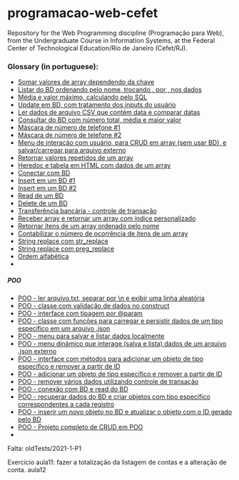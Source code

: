 # programacao-web-cefet

Repository for the Web Programming discipline (Programação para Web), from the Undergraduate Course in Information Systems, at the Federal Center of Technological Education/Rio de Janeiro (Cefet/RJ).

### Glossary (in portuguese):

- [Somar valores de array dependendo da chave](/oldTests/2023-2-P1/01/soma.php)
- [Listar do BD ordenando pelo nome, trocando . por , nos dados](/oldTests/2023-2-P1/02/listagem.php)
- [Média e valor máximo, calculando pelo SQL](/oldTests/2023-2-P1/02/listagem.php)
- [Update em BD, com tratamento dos inputs do usuário](/oldTests/2023-2-P1/02/atualizar.php)
- [Ler dados de arquivo CSV que contém data e comparar datas](/oldTests/2023-1-P1/01/01.php)
- [Consultar do BD com número total, média e maior valor](/oldTests/2023-1-P1/02/02.php)
- [Máscara de número de telefone #1](/oldTests/2023-1-P1/04/04.php)
- [Máscara de número de telefone #2](/aula4/phoneMask1.php)
- [Menu de interação com usuário, para CRUD em array (sem usar BD), e salvar/carregar para arquivo externo](/aula3/menu.php)
- [Retornar valores repetidos de um array](/aula4/stringRepeated.php)
- [Heredoc e tabela em HTML com dados de um array](/aula4/heredoc.php)
- [Conectar com BD](/aula7/conexao.php)
- [Insert em um BD #1](/aula6/inserir1.php)
- [Insert em um BD #2](/aula6/inserir2.php)
- [Read de um BD](/aula7/contas.php)
- [Delete de um BD](/aula6/remover.php)
- [Transferência bancária - controle de transação](/aula7/transf.php)
- [Receber array e retornar um array com índice personalizado](/extra/stringsAndArrays/04.php#L22)
- [Retornar itens de um array ordenado pelo nome](/extra/stringsAndArrays/04.php#L60)
- [Contabilizar o número de ocorrência de itens de um array](/extra/stringsAndArrays/05.php)
- [String replace com str_replace](/extra/stringsAndArrays/08.php)
- [String replace com preg_replace](/extra/stringsAndArrays/07.php)
- [Ordem alfabética](/extra/stringsAndArrays/04.php#L60)
- 

##### POO

- [POO - ler arquivo.txt, separar por \n e exibir uma linha aleatória](/oldTests/2023-2-P1/03/LeitorFraseDoDiaEmArquivo.php)
- [POO - classe com validação de dados no construct](/aula5/Produto.php)
- [POO - interface com tipagem por @param](/aula5/InterfaceProduto.php)
- [POO - classe com funções para carregar e persistir dados de um tipo específico em um arquivo .json](/aula5/RepoProdutoEmJson.php)
- [POO - menu para salvar e listar dados localmente](/aula5/TelaProduto.php)
- [POO - menu dinâmico que interage (salva e lista) dados de um arquivo .json externo](/aula5/Aplicacao.php)
- [POO - interface com métodos para adicionar um objeto de tipo específico e remover a partir de ID](/oldTests/2023-1-P1/03/repositorio-lutador.php)
- [POO - adicionar um objeto de tipo específico e remover a partir de ID](/oldTests/2023-1-P1/03/repositorio-lutador-em-bdr.php)
- [POO - remover vários dados utilizando controle de transação](/oldTests/2023-1-P1/03/remover.php)
- [POO - conexão com BD e read do BD](/aula7/poo/teste.php)
- [POO - recuperar dados do BD e criar objetos com tipo específico correspondentes a cada registro](/aula7/poo/ContaBancaria.php)
- [POO - inserir um novo objeto no BD e atualizar o objeto com o ID gerado pelo BD](/aula7/poo/ContaBancaria.php)
- [POO - Projeto completo de CRUD em POO](/aula8/)
- 


Falta:
oldTests/2021-1-P1

Exercício aula11: fazer a totalização da listagem de contas e a alteração de conta.
aula12
